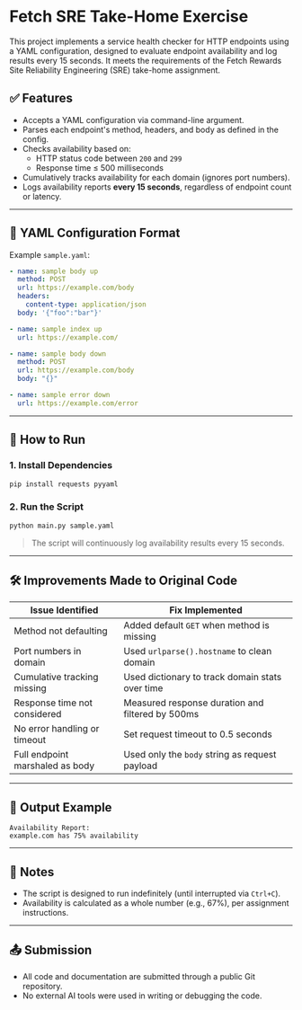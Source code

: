 # Fetch SRE Take-Home Exercise

This project implements a service health checker for HTTP endpoints using a YAML configuration, designed to evaluate endpoint availability and log results every 15 seconds. It meets the requirements of the Fetch Rewards Site Reliability Engineering (SRE) take-home assignment.

## ✅ Features

- Accepts a YAML configuration via command-line argument.
- Parses each endpoint's method, headers, and body as defined in the config.
- Checks availability based on:
  - HTTP status code between `200` and `299`
  - Response time ≤ 500 milliseconds
- Cumulatively tracks availability for each domain (ignores port numbers).
- Logs availability reports **every 15 seconds**, regardless of endpoint count or latency.

---

## 📂 YAML Configuration Format

Example `sample.yaml`:

```yaml
- name: sample body up
  method: POST
  url: https://example.com/body
  headers:
    content-type: application/json
  body: '{"foo":"bar"}'

- name: sample index up
  url: https://example.com/

- name: sample body down
  method: POST
  url: https://example.com/body
  body: "{}"

- name: sample error down
  url: https://example.com/error
```

---

## 🚀 How to Run

### 1. Install Dependencies

```bash
pip install requests pyyaml
```

### 2. Run the Script

```bash
python main.py sample.yaml
```

> The script will continuously log availability results every 15 seconds.

---

## 🛠 Improvements Made to Original Code

| Issue Identified | Fix Implemented |
|------------------|------------------|
| Method not defaulting | Added default `GET` when method is missing |
| Port numbers in domain | Used `urlparse().hostname` to clean domain |
| Cumulative tracking missing | Used dictionary to track domain stats over time |
| Response time not considered | Measured response duration and filtered by 500ms |
| No error handling or timeout | Set request timeout to 0.5 seconds |
| Full endpoint marshaled as body | Used only the `body` string as request payload |

---

## 🧪 Output Example

```text
Availability Report:
example.com has 75% availability
```

---

## 📎 Notes

- The script is designed to run indefinitely (until interrupted via `Ctrl+C`).
- Availability is calculated as a whole number (e.g., 67%), per assignment instructions.

---

## 📤 Submission

- All code and documentation are submitted through a public Git repository.
- No external AI tools were used in writing or debugging the code.
